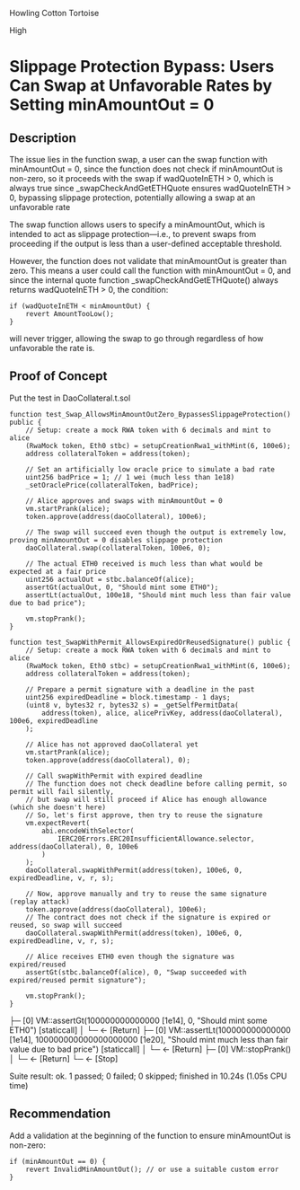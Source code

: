 Howling Cotton Tortoise

High

# Slippage Protection Bypass: Users Can Swap at Unfavorable Rates by Setting minAmountOut = 0

## Description
The issue lies  in the function swap,  a user can the swap function with minAmountOut = 0, since the function does not check if minAmountOut is non-zero, so it proceeds with the swap if wadQuoteInETH > 0, which is always true since _swapCheckAndGetETHQuote ensures wadQuoteInETH > 0, bypassing slippage protection, potentially allowing a swap at an unfavorable rate

The swap function allows users to specify a minAmountOut, which is intended to act as slippage protection—i.e., to prevent swaps from proceeding if the output is less than a user-defined acceptable threshold.

However, the function does not validate that minAmountOut is greater than zero. This means a user could call the function with minAmountOut = 0, and since the internal quote function _swapCheckAndGetETHQuote() always returns wadQuoteInETH > 0, the condition:

```solidity
if (wadQuoteInETH < minAmountOut) {
    revert AmountTooLow();
}
```
will never trigger, allowing the swap to go through regardless of how unfavorable the rate is.

## Proof of Concept
Put the test in DaoCollateral.t.sol
```solidity
function test_Swap_AllowsMinAmountOutZero_BypassesSlippageProtection() public {
    // Setup: create a mock RWA token with 6 decimals and mint to alice
    (RwaMock token, Eth0 stbc) = setupCreationRwa1_withMint(6, 100e6);
    address collateralToken = address(token);

    // Set an artificially low oracle price to simulate a bad rate
    uint256 badPrice = 1; // 1 wei (much less than 1e18)
    _setOraclePrice(collateralToken, badPrice);

    // Alice approves and swaps with minAmountOut = 0
    vm.startPrank(alice);
    token.approve(address(daoCollateral), 100e6);

    // The swap will succeed even though the output is extremely low, proving minAmountOut = 0 disables slippage protection
    daoCollateral.swap(collateralToken, 100e6, 0);

    // The actual ETH0 received is much less than what would be expected at a fair price
    uint256 actualOut = stbc.balanceOf(alice);
    assertGt(actualOut, 0, "Should mint some ETH0");
    assertLt(actualOut, 100e18, "Should mint much less than fair value due to bad price");

    vm.stopPrank();
}

function test_SwapWithPermit_AllowsExpiredOrReusedSignature() public {
    // Setup: create a mock RWA token with 6 decimals and mint to alice
    (RwaMock token, Eth0 stbc) = setupCreationRwa1_withMint(6, 100e6);
    address collateralToken = address(token);

    // Prepare a permit signature with a deadline in the past
    uint256 expiredDeadline = block.timestamp - 1 days;
    (uint8 v, bytes32 r, bytes32 s) = _getSelfPermitData(
        address(token), alice, alicePrivKey, address(daoCollateral), 100e6, expiredDeadline
    );

    // Alice has not approved daoCollateral yet
    vm.startPrank(alice);
    token.approve(address(daoCollateral), 0);

    // Call swapWithPermit with expired deadline
    // The function does not check deadline before calling permit, so permit will fail silently,
    // but swap will still proceed if Alice has enough allowance (which she doesn't here)
    // So, let's first approve, then try to reuse the signature
    vm.expectRevert(
        abi.encodeWithSelector(
            IERC20Errors.ERC20InsufficientAllowance.selector, address(daoCollateral), 0, 100e6
        )
    );
    daoCollateral.swapWithPermit(address(token), 100e6, 0, expiredDeadline, v, r, s);

    // Now, approve manually and try to reuse the same signature (replay attack)
    token.approve(address(daoCollateral), 100e6);
    // The contract does not check if the signature is expired or reused, so swap will succeed
    daoCollateral.swapWithPermit(address(token), 100e6, 0, expiredDeadline, v, r, s);

    // Alice receives ETH0 even though the signature was expired/reused
    assertGt(stbc.balanceOf(alice), 0, "Swap succeeded with expired/reused permit signature");

    vm.stopPrank();
}
```
├─ [0] VM::assertGt(100000000000000 [1e14], 0, "Should mint some ETH0") [staticcall]
    │   └─ ← [Return]
    ├─ [0] VM::assertLt(100000000000000 [1e14], 100000000000000000000 [1e20], "Should mint much less than fair value due to bad price") [staticcall]
    │   └─ ← [Return]
    ├─ [0] VM::stopPrank()
    │   └─ ← [Return]
    └─ ← [Stop]

Suite result: ok. 1 passed; 0 failed; 0 skipped; finished in 10.24s (1.05s CPU time)

## Recommendation
Add a validation at the beginning of the function to ensure minAmountOut is non-zero:
```solidity
if (minAmountOut == 0) {
    revert InvalidMinAmountOut(); // or use a suitable custom error
}
```

